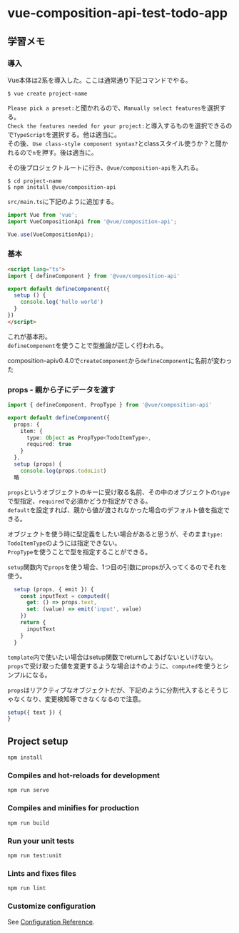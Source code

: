 # vue-composition-api-test-todo-app

## 学習メモ

### 導入
Vue本体は2系を導入した。ここは通常通り下記コマンドでやる。
```shell
$ vue create project-name
```

`Please pick a preset:`と聞かれるので、`Manually select features`を選択する。  
`Check the features needed for your project:`と導入するものを選択できるので`TypeScript`を選択する。他は適当に。  
その後、`Use class-style component syntax?`とclassスタイル使うか？と聞かれるので`n`を押す。後は適当に。

その後プロジェクトルートに行き、`@vue/composition-api`を入れる。
```shell
$ cd project-name
$ npm install @vue/composition-api
```

`src/main.ts`に下記のように追加する。
```typescript
import Vue from 'vue';
import VueCompositionApi from '@vue/composition-api';

Vue.use(VueCompositionApi);
```

### 基本
```html
<script lang="ts">
import { defineComponent } from '@vue/composition-api'

export default defineComponent({
  setup () {
    console.log('hello world')
  }
})
</script>
```
これが基本形。  
`defineComponent`を使うことで型推論が正しく行われる。

composition-apiv0.4.0で`createComponent`から`defineComponent`に名前が変わった

### props - 親から子にデータを渡す
```typescript
import { defineComponent, PropType } from '@vue/composition-api'

export default defineComponent({
  props: {
    item: {
      type: Object as PropType<TodoItemType>,
      required: true
    }
  },
  setup (props) {
    console.log(props.todoList)
  略
```
`props`というオブジェクトのキーに受け取る名前、その中のオブジェクトの`type`で型指定、`required`で必須かどうか指定ができる。  
`default`を設定すれば、親から値が渡されなかった場合のデフォルト値を指定できる。

オブジェクトを使う時に型定義をしたい場合があると思うが、そのまま`type: TodoItemType`のようには指定できない。  
`PropType`を使うことで型を指定することができる。

`setup`関数内で`props`を使う場合、1つ目の引数にpropsが入ってくるのでそれを使う。

```typescript
  setup (props, { emit }) {
    const inputText = computed({
      get: () => props.text,
      set: (value) => emit('input', value)
    })
    return {
      inputText
    }
  }
```
`template`内で使いたい場合はsetup関数でreturnしてあげないといけない。  
`props`で受け取った値を変更するような場合は↑のように、`computed`を使うとシンプルになる。

`props`はリアクティブなオブジェクトだが、下記のように分割代入するとそうじゃなくなり、変更検知等できなくなるので注意。
```typescript
setup({ text }) {
}
```


## Project setup
```
npm install
```

### Compiles and hot-reloads for development
```
npm run serve
```

### Compiles and minifies for production
```
npm run build
```

### Run your unit tests
```
npm run test:unit
```

### Lints and fixes files
```
npm run lint
```

### Customize configuration
See [Configuration Reference](https://cli.vuejs.org/config/).
